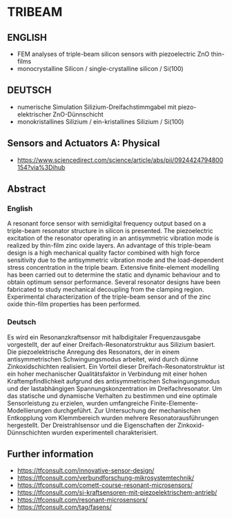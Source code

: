 # TRIBEAM

## ENGLISH
- FEM analyses of triple-beam silicon sensors with piezoelectric ZnO thin-films
- monocrystalline Silicon / single-crystalline silicon / Si(100)

## DEUTSCH
- numerische Simulation Silizium-Dreifachstimmgabel mit piezo-elektrischer ZnO-Dünnschicht 
- monokristallines Silizium / ein-kristallines Silizium / Si(100)

## Sensors and Actuators A: Physical
- https://www.sciencedirect.com/science/article/abs/pii/0924424794800154?via%3Dihub

## Abstract
### English
A resonant force sensor with semidigital frequency output based on a triple-beam resonator structure in silicon is presented. The piezoelectric excitation of the resonator operating in an antisymmetric vibration mode is realized by thin-film zinc oxide layers. An advantage of this triple-beam design is a high mechanical quality factor combined with high force sensitivity due to the antisymmetric vibration mode and the load-dependent stress concentration in the triple beam. Extensive finite-element modelling has been carried out to determine the static and dynamic behaviour and to obtain optimum sensor performance. Several resonator designs have been fabricated to study mechanical decoupling from the clamping region. Experimental characterization of the triple-beam sensor and of the zinc oxide thin-film properties has been performed.

### Deutsch
Es wird ein Resonanzkraftsensor mit halbdigitaler Frequenzausgabe vorgestellt, der auf einer Dreifach-Resonatorstruktur aus Silizium basiert. Die piezoelektrische Anregung des Resonators, der in einem antisymmetrischen Schwingungsmodus arbeitet, wird durch dünne Zinkoxidschichten realisiert. Ein Vorteil dieser Dreifach-Resonatorstruktur ist ein hoher mechanischer Qualitätsfaktor in Verbindung mit einer hohen Kraftempfindlichkeit aufgrund des antisymmetrischen Schwingungsmodus und der lastabhängigen Spannungskonzentration im Dreifachresonator. Um das statische und dynamische Verhalten zu bestimmen und eine optimale Sensorleistung zu erzielen, wurden umfangreiche Finite-Elemente-Modellierungen durchgeführt. Zur Untersuchung der mechanischen Entkopplung vom Klemmbereich wurden mehrere Resonatorausführungen hergestellt. Der Dreistrahlsensor und die Eigenschaften der Zinkoxid-Dünnschichten wurden experimentell charakterisiert.

## Further information
- https://tfconsult.com/innovative-sensor-design/
- https://tfconsult.com/verbundforschung-mikrosystemtechnik/
- https://tfconsult.com/comett-course-resonant-microsensors/
- https://tfconsult.com/si-kraftsensoren-mit-piezoelektrischem-antrieb/
- https://tfconsult.com/resonant-microsensors/
- https://tfconsult.com/tag/fasens/

  
